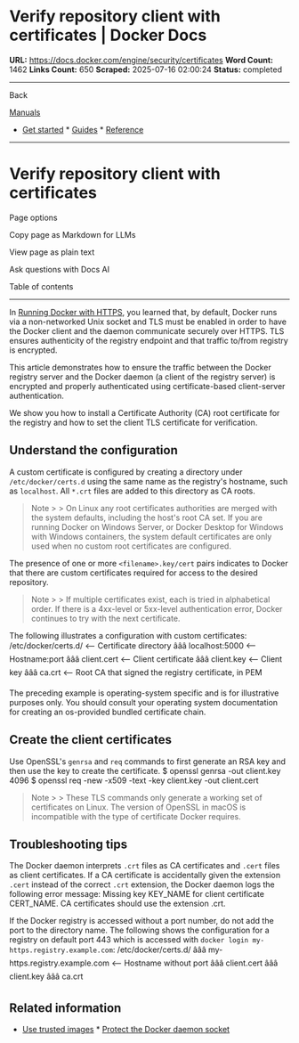 # Verify repository client with certificates | Docker Docs

**URL:** https://docs.docker.com/engine/security/certificates
**Word Count:** 1462
**Links Count:** 650
**Scraped:** 2025-07-16 02:00:24
**Status:** completed

---

Back

[Manuals](https://docs.docker.com/manuals/)

  * [Get started](https://docs.docker.com/get-started/)   * [Guides](https://docs.docker.com/guides/)   * [Reference](https://docs.docker.com/reference/)

* * *

# Verify repository client with certificates

Page options

Copy page as Markdown for LLMs

View page as plain text

Ask questions with Docs AI

Table of contents

* * *

In [Running Docker with HTTPS](https://docs.docker.com/engine/security/protect-access/), you learned that, by default, Docker runs via a non-networked Unix socket and TLS must be enabled in order to have the Docker client and the daemon communicate securely over HTTPS. TLS ensures authenticity of the registry endpoint and that traffic to/from registry is encrypted.

This article demonstrates how to ensure the traffic between the Docker registry server and the Docker daemon \(a client of the registry server\) is encrypted and properly authenticated using certificate-based client-server authentication.

We show you how to install a Certificate Authority \(CA\) root certificate for the registry and how to set the client TLS certificate for verification.

## Understand the configuration

A custom certificate is configured by creating a directory under `/etc/docker/certs.d` using the same name as the registry's hostname, such as `localhost`. All `*.crt` files are added to this directory as CA roots.

> Note >  > On Linux any root certificates authorities are merged with the system defaults, including the host's root CA set. If you are running Docker on Windows Server, or Docker Desktop for Windows with Windows containers, the system default certificates are only used when no custom root certificates are configured.

The presence of one or more `<filename>.key/cert` pairs indicates to Docker that there are custom certificates required for access to the desired repository.

> Note >  > If multiple certificates exist, each is tried in alphabetical order. If there is a 4xx-level or 5xx-level authentication error, Docker continues to try with the next certificate.

The following illustrates a configuration with custom certificates:                   /etc/docker/certs.d/        <-- Certificate directory         âââ localhost:5000          <-- Hostname:port            âââ client.cert          <-- Client certificate            âââ client.key           <-- Client key            âââ ca.crt               <-- Root CA that signed                                         the registry certificate, in PEM

The preceding example is operating-system specific and is for illustrative purposes only. You should consult your operating system documentation for creating an os-provided bundled certificate chain.

## Create the client certificates

Use OpenSSL's `genrsa` and `req` commands to first generate an RSA key and then use the key to create the certificate.               $ openssl genrsa -out client.key 4096     $ openssl req -new -x509 -text -key client.key -out client.cert     

> Note >  > These TLS commands only generate a working set of certificates on Linux. The version of OpenSSL in macOS is incompatible with the type of certificate Docker requires.

## Troubleshooting tips

The Docker daemon interprets `.crt` files as CA certificates and `.cert` files as client certificates. If a CA certificate is accidentally given the extension `.cert` instead of the correct `.crt` extension, the Docker daemon logs the following error message:               Missing key KEY_NAME for client certificate CERT_NAME. CA certificates should use the extension .crt.

If the Docker registry is accessed without a port number, do not add the port to the directory name. The following shows the configuration for a registry on default port 443 which is accessed with `docker login my-https.registry.example.com`:                   /etc/docker/certs.d/         âââ my-https.registry.example.com          <-- Hostname without port            âââ client.cert            âââ client.key            âââ ca.crt

## Related information

  * [Use trusted images](https://docs.docker.com/engine/security/trust/)   * [Protect the Docker daemon socket](https://docs.docker.com/engine/security/protect-access/)